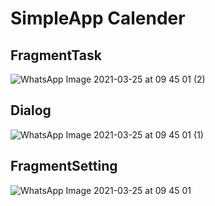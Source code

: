 # SimpleApp Calender

## FragmentTask
![WhatsApp Image 2021-03-25 at 09 45 01 (2)](https://user-images.githubusercontent.com/42132876/112413589-0c1d9780-8d53-11eb-80a6-794f4408b052.jpeg)

## Dialog
![WhatsApp Image 2021-03-25 at 09 45 01 (1)](https://user-images.githubusercontent.com/42132876/112413688-32dbce00-8d53-11eb-8dbf-091afe563f19.jpeg)

## FragmentSetting
![WhatsApp Image 2021-03-25 at 09 45 01](https://user-images.githubusercontent.com/42132876/112413753-5141c980-8d53-11eb-8560-2d872eb7c85e.jpeg)
